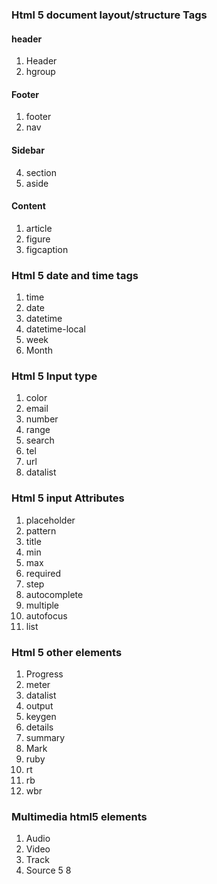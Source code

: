 ### Html 5 document layout/structure  Tags

#### header
1. Header 
2. hgroup
 
#### Footer
1. footer 
3. nav

#### Sidebar
4. section
5. aside

#### Content
1. article 
2. figure
3. figcaption

### Html 5 date and time tags
1. time
2. date
3. datetime
4. datetime-local
5. week
6. Month
### Html 5 Input type 

1. color
5. email
6. number
7. range
8. search
9. tel
10. url
11. datalist

### Html 5 input Attributes
1. placeholder
2. pattern
3. title
3. min
4. max
5. required
6. step
7. autocomplete
8. multiple
9. autofocus
10. list

### Html 5 other elements
1. Progress
2. meter
3. datalist
4. output
5. keygen
3. details
4. summary
5. Mark
6. ruby
6. rt
7. rb
8. wbr

### Multimedia html5 elements

1. Audio
2. Video
3. Track
4. Source
5
8